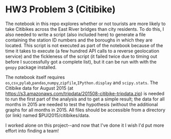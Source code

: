 # HW3 Problem 3 (Citibike)
The notebook in this repo explores whether or not tourists are more likely
to take Citibikes across the East River bridges than city residents. To
do this, I also needed to write a script (also included here) to generate
a file containing the station ID numbers and the boroughs in which they are
located. This script is not executed as part of the notebook because of the
time it takes to execute (a few hundred API calls to a reverse geolocation
service) and the fickleness of the script (it failed twice due to timing out
before I successfully got a complete list), but it can be run with with the
`geopy` package installed. 

The notebook itself requires `os`,`csv`,`pylab`,`pandas`,`numpy`,`zipfile`,`IPython.display` and `scipy.stats`. The Citibike data for August 2015 (at
https://s3.amazonaws.com/tripdata/201508-citibike-tripdata.zip) is needed to
run the first part of the analysis and to get a simple result; the data for all
months in 2015 are needed to test the hypothesis (without the additional graphs 
for all months in 2015. All files should be accessible from a directory 
(or link) named $PUI2015/citibikes/data. 

I worked alone on this project--and now that I've done it I wish I'd put more
effort into finding a team!
